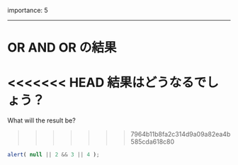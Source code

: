 importance: 5

---

# OR AND OR の結果

<<<<<<< HEAD
結果はどうなるでしょう？
=======
What will the result be?
>>>>>>> 7964b11b8fa2c314d9a09a82ea4b585cda618c80

```js
alert( null || 2 && 3 || 4 );
```
